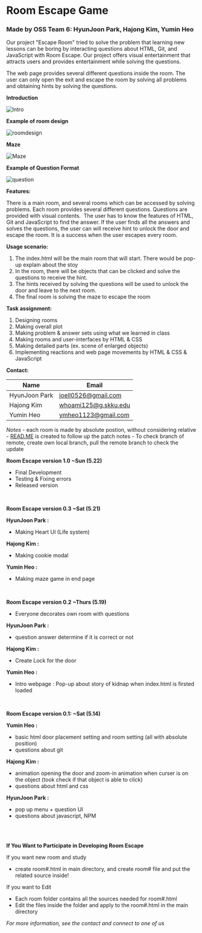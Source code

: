 Room Escape Game
================

### Made by OSS Team 6: HyunJoon Park, Hajong Kim, Yumin Heo

Our project "Escape Room" tried to solve the problem that learning new lessons can be boring by interacting questions about HTML, Git, and JavaScript with Room Escape. Our project offers visual entertainment that attracts users and provides entertainment while solving the questions.

The web page provides several different questions inside the room. The user can only open the exit and escape the room by solving all problems and obtaining hints by solving the questions.

**Introduction**

![Intro](https://lh3.googleusercontent.com/uTCCWrY9-xdXBgaf9fo2Y2WPP7oKvm1DzktuOKFw2i_RqAHdiYpwHNVBjoe6a8gUhH2nOVB6TfHE5GRUYtUw3lyt2x9sdD7xhEnT8hj234HIRO4R4sKPJwwhYXOXIz5W_f8BheBplayhySQLJ1VkgNh3pe7ddOiAlzHlRwhjghq-d2uKBfaBicjpVUwebECQ4HM15pNL6ZO3CHWWXc-Nv5a_ImAoGRq3Jg3gFiRUxPuRlkTRBDPDCbHlAebSEicsjMIMAQP8xDbNZaSqAoIOsP-rJ8iKu9lC-kmKEVVrYTV_qMNRm5VAfiDjrXArXtwtImSZI3OAQr59yhJ_zrxbrsUupj6CeldD6s4mk5950D8VHrTiR7YNg5KPn26p2O06UO2xpuOpwJSRLz4kb1FnVkUkcNDxuxOJpLyBMkwIKHBY7KFlkQvEdR_O9UfTFj4J8dxng7XzYcJ0enjZsyD9IWvIyLsyCRjI_0WoKlDTStuEHyr3dfo2MtXd2ZNygJP5dmQHNyTrjZLd-_SjntZTZJUBrVEoUQKPVGXGKUY6vnlbeVu4VlZv825cZ5ULfZECvsR_2reJ9ey3JXZckEs0dLNVUhrlIj4vWq97t1KRTkqK0QCnZI-ruJ7pcE5Ce0tficvzb-71nUe6y2n9aehi1c7s2YEvI8l16fWMpiUk3vclRA9MxUuKxwOaA-X3SFI23Q3xU4Zta17kxt3Ds930NVE1RmsdCPn43GKx31VxaQnekygjFvUNJgpote5ETU_C1hrT2lE4nxY3Y--fQPfFtfkiNcN1_rjayInNgOGQ31JhzzJQG5eMUV79RYrbCczpZRxA_7oOi_3s8l3csDvOL0p1dsg4NpVrz7DYTYQ=w702-h410-no?authuser=1)

**Example of room design**

![roomdesign](https://lh3.googleusercontent.com/qKHeiIXKlVQWk1m_zlRABGmvjaAfvV-Zei2OzCv3SuKGtpwDdSWuKrU9t0cbt0ZsO-mWTFTnXRGHRI3cKI8QT59RQ8gzrLUMS_IGPQo-tRE6GwijG26ODO6EGywizPTU8YyVvgGizDuqltbGXNlOXAAU2VD_k9WEor2dc4dn072xJT0Qx83bThr8nGILPXhpjGoxFkApT5Olq6Lpl8MeB7IrHhM4LIf2bXkLGcdD3JI8DNvMc3uNMw9nSusPTLHLmzYFN2YSzY3xM90R2Dm9uMzW9j_9CXBXwYLk-Dq0TvLMz1h62UTatnseuvdli-4gBHtE6wWvkr6i9tAHbtCh-ctet1q55cNx7TA_oaBB0q3UZwKM-j0jJBBBQ-2BVtcSDzOBXHqZmO43nXPbEmAi7C_A2xRjF7mwKXicR9Rl7YfeS5Rv0e6ECQTiDiFcJzyFdUbVjA8xludmoJ0bsqu6zYKNbZscubVhf8IkXekNQme0rFgORBw3BbUU9p-Xs-PFBny4Onp2kIiaEYB4UZb3BKT1EVoFQTcnqO31f0Ba4kLg01ROL5VhHjKm4E78Ikmi21FcV6mFdZvfSBxOsmrFAbusHLjytC0ptEVRHHCHuepsiw6iUgWsAgXl92pRso3wnBiiEKPY9paP_6ABpY14WHmA17hUwK4k8YjH1R7ShE7Sko6D0E3FXJ2w7NMTLt1JAyN57LkQMGtRo2-7ZxDNUmpE_kdI-h0LvWcFKl4zZ3OzXRyFjx7J8FOT5_l7FwENv-OgPdHivomPRSBvOdV0YzuCQsBuzQBgLZVhXG-4j5q9v-sXwfAan0a_I0rPjXbbFp-FCWQI7TFD3GyiNcvqzdYbu3Jycagjk4EbP3w=w702-h408-no?authuser=1)

**Maze**

![Maze](https://lh3.googleusercontent.com/O7ZseTcw7wPYKdUaFy5xffzD1tOoBzd5FLrKACPi23XiiUaB4FJ5X9uYUH-pFnbE9gGOPon11lhHgJHrH-LCLMP8vKgtlSgWdjw_NgvnWlH1jbUMUp414b_xbTZwlAPdZRFnTTKYYuLTa8WJ-lJIzIdc-6SJX2LcVxvIgbiupjC4wvpvZohoxSbtjGSOE46pvsjRZxdI4-36WKcSC8djHsKAmc9mSbGKeMsL1eHJDbQooM6hfKnaUPsc9cXPfN3zKp7I9mbbWvJXaIckCk8dMKZifgs2seEijiuETTKnlNnwkmDL0eTwL7nms9wiroIblHghy0UetZJvgdtNATsjbaxwNt6TbzcvClA9Uuao50JIb2kueeLKBfEOCvMJbnahUO_ZX-M8kahEH05beMcwuZbVnZhOyHBHRLaStSxZGhfbM0c2Wo_3-5Zyufu5xZKkrgtBlr-9NSHrEY-RKIyZyO-hYWQF0MwrJBAOiZFekyeax47eb0JwbZJTGLEhKr82s8x6Ow0p5SBCJOGq8kpwPIJ5wI-9rXgIU7h7Go7KI5_X6VQ-UmNzMLkMfDE37aFNlGKV9teilX5cWCv4RB3bV1OE4KNgpRMgck2sPx4UbvdRbl-gPRPl0SPF-zxyhPYO6lbnQuFPlZrq6pqbxTGPXwQZI59DWnOt9_4VA8YRFdVGA4I6NWBnzV6-36HrK5q5hs_ODlXVZ4a1tIS5gPLy6gNZpJFMILiTkI_-FAiOYs0BfroUgVm0kxPhIPAsgEtK2qPv7UD0Z4ncPSfOlqP4JDWiP52zdfUMPSVa8FKOFh04Ag3cpp9aqk1uZ1zOu5Mk-03vwP1H9rpruJHoYjYT7Y7TqYNVWQkS3VH9AQ4=w702-h410-no?authuser=1)

**Example of Question Format**

![question](https://lh3.googleusercontent.com/y7xtjSPAupiP2wNIVhkECPg2IkoEpQoFHJCIUfkMo1Eek_wphuH9p2Ma3tb-tZwP-q3q-2r2gzbtPec7pmBP0_tqfv-IwqttyBkYozuMJhhbTnF4yF320ooO6E3h6BBWi8TTyaFic3JN1YrkPc4acukWGI8djI39jJF2Ipb62Y2biZ0rsJJlu7t_fWKxDCb_djLSXbSQRPnVKMvy1hsRBo8QdkYsn5rw1nI0ZU-HdpatDKlmUxmqggwBd7W3MI9ToL3LaH7EfRHuEaZuHUYZII8KhlOkNuTBWL1XE0mRRtyatKXjUCRIOjk-gaPibKIUgGT2Xe_aZxMYWlJgaxjnrJFPWsbf6uOZROmSGOhwDXKYqoDo4-QrjHfzbdsGx648MCzmOdnDaCbGHVCPnMjt3RvDLkqaYahfq80txn6-Ry1Mkv2KYrvAC-8JUQMgwZ27hjWDAFUXiEX6xxDoQX3NpGCo46WoB9ilOne68vLD91AgQ1lYRJ3BdzFnBKfOxDEotCb2S5JhkEPONgNtCxWYNAtNGlxNK6LmIv13AVx7ynL5aE7R2vsn35lfQQHUs7bElSmToZZeLj8Fw037bZ6axYtGEoJO96qX1IGNMa6RByrj60F4tpcofmCCTAvYf-B4fEILg2JXHf3AWpBZR9_Rp_iUn-JTxxvLLqTvo7RmaAGZZ_-gjiBmkwH91Kk9UKGZ2yqOd458hizw-mPLSzKoIr2yJrCzRCKm-ymftvJm19hjOOfU8-3c0ifw60qcFVnja3ZIe6PxA5CAJ9oxekrVIe1875OUhqQN7Iva9f1k5pt15W5MqE1G7hUDikutuY_tQD4MqS_t1a9tdpMZJIrgwr-LCBV07u_cOqmAplI=w702-h411-no?authuser=1)

**Features:**

There is a main room, and several rooms which can be accessed by solving problems. Each room provides several different questions. Questions are provided with visual contents.  The user has to know the features of HTML, Git and JavaScript to find the answer. If the user finds all the answers and solves the questions, the user can will receive hint to unlock the door and escape the room. It is a success when the user escapes every room.

**Usage scenario:**

1.  The index.html will be the main room that will start. There would be pop-up explain about the stoy
2.  In the room, there will be objects that can be clicked and solve the questions to receive the hint.
3.  The hints received by solving the questions will be used to unlock the door and leave to the next room.
4.  The final room is solving the maze to escape the room

**Task assignment:**

1.  Designing rooms
2.  Making overall plot
3.  Making problem & answer sets using what we learned in class
4.  Making rooms and user-interfaces by HTML & CSS
5.  Making detailed parts (ex. scene of enlarged objects)
6.  Implementing reactions and web page movements by HTML & CSS & JavaScript

**Contact:**

| Name | Email |
| --- | --- |
| HyunJoon Park | joell0526@gmail.com |
| Hajong Kim | whoami125@g.skku.edu |
| Yumin Heo | ymheo1123@gmail.com |

*Notes* - each room is made by absolute postion, without considering relative - [READ.ME](http://READ.ME) is created to follow up the patch notes - To check branch of remote, create own local branch, pull the remote branch to check the update

**Room Escape version 1.0 ~Sun (5.22)**

-   Final Development
-   Testing & Fixing errors
-   Released version

</br>

**Room Escape version 0.3 ~Sat (5.21)**

**HyunJoon Park :**

-   Making Heart UI (Life system)

**Hajong Kim :**

-   Making cookie modal

**Yumin Heo :**

-   Making maze game in end page

</br>

**Room Escape version 0.2 ~Thurs (5.19)**

-   Everyone decorates own room with questions

**HyunJoon Park :**

-   question answer determine if it is correct or not

**Hajong Kim :**

-   Create Lock for the door

**Yumin Heo :** 
- Intro webpage : Pop-up about story of kidnap when index.html is firsted loaded

</br>

**Room Escape version 0.1: ~Sat (5.14)**

**Yumin Heo :**

-   basic html door placement setting and room setting (all with absolute position)
-   questions about git

**Hajong Kim :**

-   animation opening the door and zoom-in animation when curser is on the object (took check if that object is able to click)
-   questions about html and css

**HyunJoon Park :**

-   pop up menu + question UI
-   questions about javascript, NPM

</br></br>

**If You Want to Participate in Developing Room Escape**

If you want new room and study
- create room#.html in main directory, and create room# file and put the related source inside!

If you want to Edit
- Each room folder contains all the sources needed for room#.html
- Edit the files inside the folder and apply to the room#.html in the main directory

*For more information, see the contact and connect to one of us*
